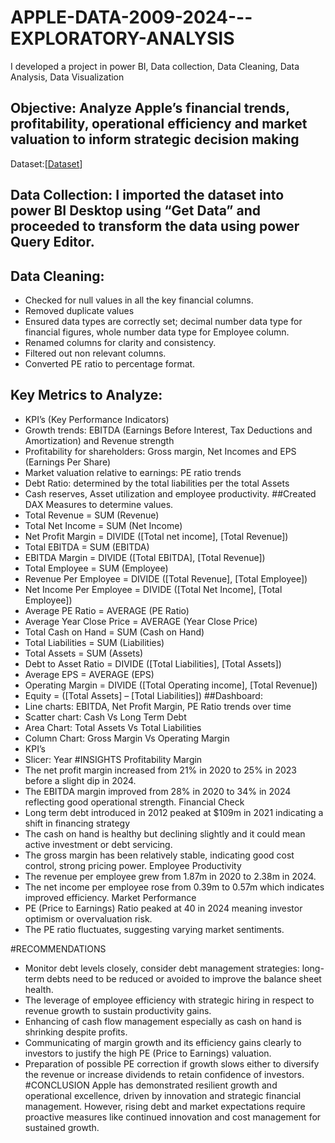 # APPLE-DATA-2009-2024---EXPLORATORY-ANALYSIS
I developed a project in power BI, Data collection, Data Cleaning, Data Analysis, Data Visualization
## Objective: Analyze Apple’s financial trends, profitability, operational efficiency and market valuation to inform strategic decision making
Dataset:[<a href = https://github.com/Slyomeye/APPLE-DATA-2009-2024---EXPLORATORY-ANALYSIS/blob/main/Apple%202009-2024.csv >Dataset</a>]
## Data Collection: I imported the dataset into power BI Desktop using “Get Data” and proceeded to transform the data using power Query Editor.
## Data Cleaning:
-	Checked for null values in all the key financial columns.
-	Removed duplicate values
-	Ensured data types are correctly set; decimal number data type for financial figures, whole number data type for Employee column.
-	Renamed columns for clarity and consistency.
-	Filtered out non relevant columns.
-	Converted PE ratio to percentage format.
## Key Metrics to Analyze:
-	KPI’s (Key Performance Indicators)
-	Growth trends: EBITDA (Earnings Before Interest, Tax Deductions and Amortization) and Revenue strength
-	Profitability for shareholders: Gross margin, Net Incomes and EPS (Earnings Per Share) 
-	Market valuation relative to earnings: PE ratio trends
-	Debt Ratio: determined by the total liabilities per the total Assets
-	Cash reserves, Asset utilization and employee productivity.
##Created DAX Measures to determine values.
-	Total Revenue = SUM (Revenue)
-	Total Net Income = SUM (Net Income)
-	Net Profit Margin = DIVIDE ([Total net income], [Total Revenue]) 
-	Total EBITDA = SUM (EBITDA)
-	EBITDA Margin = DIVIDE ([Total EBITDA], [Total Revenue])
-	Total Employee = SUM (Employee)
-	Revenue Per Employee = DIVIDE ([Total Revenue], [Total Employee])
-	Net Income Per Employee = DIVIDE ([Total Net Income], [Total Employee])
-	Average PE Ratio = AVERAGE (PE Ratio)
-	Average Year Close Price = AVERAGE (Year Close Price)
-	Total Cash on Hand = SUM (Cash on Hand)
-	Total Liabilities = SUM (Liabilities)
-	Total Assets = SUM (Assets)
-	Debt to Asset Ratio = DIVIDE ([Total Liabilities], [Total Assets])
-	Average EPS = AVERAGE (EPS)
-	Operating Margin = DIVIDE ([Total Operating income], [Total Revenue]) 
-	Equity = ([Total Assets] – [Total Liabilities])
 ##Dashboard:
-	Line charts: EBITDA, Net Profit Margin, PE Ratio trends over time
-	Scatter chart: Cash Vs Long Term Debt
-	Area Chart: Total Assets Vs Total Liabilities
-	Column Chart: Gross Margin Vs Operating Margin
-	KPI’s
-	Slicer: Year
#INSIGHTS
Profitability Margin
-	The net profit margin increased from 21% in 2020 to 25% in 2023 before a slight dip in 2024.
-	The EBITDA margin improved from 28% in 2020 to 34% in 2024 reflecting good operational strength.
Financial Check
-	Long term debt introduced in 2012 peaked at $109m in 2021 indicating a shift in financing strategy
-	The cash on hand is healthy but declining slightly and it could mean active investment or debt servicing.
-	The gross margin has been relatively stable, indicating good cost control, strong pricing power.
Employee Productivity
-	The revenue per employee grew from 1.87m in 2020 to 2.38m in 2024.
-	The net income per employee rose from 0.39m to 0.57m which indicates improved efficiency.
Market Performance
-	PE (Price to Earnings) Ratio peaked at 40 in 2024 meaning investor optimism or overvaluation risk.
-	The PE ratio fluctuates, suggesting varying market sentiments.

#RECOMMENDATIONS
-	Monitor debt levels closely, consider debt management strategies: long-term debts need to be reduced or avoided to improve the balance sheet health.
-	The leverage of employee efficiency with strategic hiring in respect to revenue growth to sustain productivity gains.
-	Enhancing of cash flow management especially as cash on hand is shrinking despite profits.
-	Communicating of margin growth and its efficiency gains clearly to investors to justify the high PE (Price to Earnings) valuation.
-	Preparation of possible PE correction if growth slows either to diversify the revenue or increase dividends to retain confidence of investors.
#CONCLUSION
Apple has demonstrated resilient growth and operational excellence, driven by innovation and strategic financial management. However, rising debt and market expectations require proactive measures like continued innovation and cost management for sustained growth.
